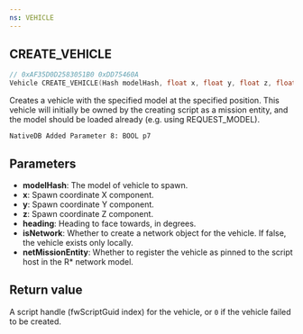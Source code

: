 ```yaml
---
ns: VEHICLE
---
```

## CREATE_VEHICLE

```c
// 0xAF35D0D2583051B0 0xDD75460A
Vehicle CREATE_VEHICLE(Hash modelHash, float x, float y, float z, float heading, BOOL isNetwork, BOOL netMissionEntity);
```

Creates a vehicle with the specified model at the specified position. This vehicle will initially be owned by the creating
script as a mission entity, and the model should be loaded already (e.g. using REQUEST_MODEL).

```
NativeDB Added Parameter 8: BOOL p7
```

## Parameters
* **modelHash**: The model of vehicle to spawn.
* **x**: Spawn coordinate X component.
* **y**: Spawn coordinate Y component.
* **z**: Spawn coordinate Z component.
* **heading**: Heading to face towards, in degrees.
* **isNetwork**: Whether to create a network object for the vehicle. If false, the vehicle exists only locally.
* **netMissionEntity**: Whether to register the vehicle as pinned to the script host in the R* network model.

## Return value
A script handle (fwScriptGuid index) for the vehicle, or `0` if the vehicle failed to be created.